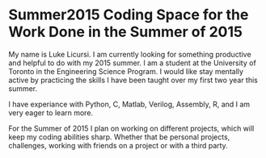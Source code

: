 Summer2015
Coding Space for the Work Done in the Summer of 2015
====================================================

My name is Luke Licursi. I am currently looking for something productive and helpful to do with my 2015 summer.
I am a student at the University of Toronto in the Engineering Science Program.
I would like stay mentally active by practicing the skills I have been taught over my first two year this summer. 

I have experiance with Python, C, Matlab, Verilog, Assembly, R, and I am very eager to learn more. 

For the Summer of 2015 I plan on working on different projects, which will keep my coding abilities sharp. 
Whether that be personal projects, challenges, working with friends on a project or with a third party.
